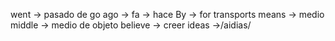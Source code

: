 went -> pasado de go
ago -> fa -> hace
By -> for transports
means -> medio
middle -> medio de objeto
believe -> creer
ideas ->/aidias/